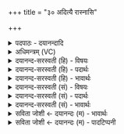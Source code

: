 +++
title = "३० अदित्यै रास्नासि"

+++
<details><summary>पदपाठः - दयानन्दादि</summary>

अदि॑त्यै। रास्ना॑। अ॒सि॒। विष्णोः॑। वे॒ष्पः। अ॒सि॒। ऊ॒र्ज्जे। त्वा॒। अद॑ब्धेन। त्वा॒। चक्षु॑षा। अव॑। प॒श्या॒मि॒। अ॒ग्नेः। जि॒ह्वा। अ॒सि॒। सु॒हूरिति सु॒ऽहूः॑। दे॒वेभ्यः॑। धाम्ने॑। धाम्न॒ऽइति॒ धाम्ने॑ धाम्ने। मे॒। भ॒व॒। यजु॑षे यजुष॒ऽइति॒ यजु॑षे यजुषे। ३०।
</details>

<details><summary>अधिमन्त्रम् (VC)</summary>

- यज्ञो देवता
- परमेष्ठी प्रजापतिर्ऋषिः
- निचृद् जगती
- निषादः
</details>

<details><summary>दयानन्द-सरस्वती (हि) - विषयः</summary>

फिर उक्त यज्ञ किस प्रकार का और कौन फल का देनेवाला होता है, सो अगले मन्त्र में प्रकाशित किया है ॥
</details>

<details><summary>दयानन्द-सरस्वती (हि) - पदार्थः</summary>

पदार्थान्वयभाषाः -  हे जगदीश्वर ! जो आप (अदित्यै) पृथिवी के (रास्ना) रस आदि पदार्थों के उत्पन्न करनेवाले (असि) हैं, (विष्णोः) व्यापक (वेष्पः) पृथिवी आदि सब पदार्थों में प्रवर्त्तमान भी (असि) हैं तथा (अग्नेः) भौतिक अग्नि के (जिह्वा) जीभरूप (असि) हैं वा (देवेभ्यः) विद्वानों के लिये (धाम्ने धाम्ने) जिनमें कि वे विद्वान् सुखरूप पदार्थों को प्राप्त होते हैं, जो तीनों धाम अर्थात् स्थान, नाम और जन्म हैं, उन धामों की प्राप्ति के तथा (यजुषे यजुषे) यजुर्वेद के मन्त्र-मन्त्र का आशय प्रकाशित होने के लिये (सुहूः) जो श्रेष्ठता से स्तुति करने के योग्य है, इस प्रकार के (त्वा) आप को मैं (अदब्धेन) प्रेमसुखयुक्त (चक्षुषा) विज्ञान से (ऊर्ज्जे) पराक्रम (अदित्यै) पृथिवी तथा (देवेभ्यः) श्रेष्ठ गुणों वा (धाम्ने धाम्ने) स्थान, नाम और जन्म आदि पदार्थों की प्राप्ति तथा (यजुषे यजुषे) यजुर्वेद के मन्त्र-मन्त्र के आशय जानने के लिये [(त्वा) आपको] (अवपश्यामि) ज्ञानरूपी नेत्रों से देखता हूँ, आप भी कृपा करके [मे] मुझको विदित और मेरे पूजन को प्राप्त (भव) हूजिये ॥ यह इस मन्त्र का प्रथम अर्थ हुआ ॥ अब दूसरा कहते हैं ॥ जिस कारण यह यज्ञ (अदित्यै) अन्तरिक्ष के सम्बन्धी (रास्ना) रसादि पदार्थों की क्रिया का कारण (असि) है, (विष्णोः) यज्ञसम्बन्धी कार्य्यों का (वेष्पः) व्यापक (असि) है, (अग्नेः) भौतिक अग्नि का (जिह्वा) जिह्वारूप (असि) है, (देवेभ्यः) तथा दिव्य गुण (धाम्ने धाम्ने) कीर्ति, स्थान और जन्म इनकी प्राप्ति वा [मे] मेरे लिये (यजुषे यजुषे) यजुर्वेद के मन्त्र-मन्त्र का आशय जानने के लिये (सुहूः) अच्छी प्रकार प्रशंसा करने योग्य (भव) होता है, इस कारण (त्वा) उस यज्ञ को मैं (अदब्धेन) सुखपूर्वक (चक्षुषा) प्रत्यक्ष प्रमाण के साथ नेत्रों से (अवपश्यामि) देखता हूँ तथा (त्वा) उसे (अदित्यै) पृथिवी आदि पदार्थ (देवेभ्यः) उत्तम-उत्तम गुण [(ऊर्जे) पराक्रम] (धाम्ने धाम्ने) स्थान-स्थान तथा (यजुषे यजुषे) यजुर्वेद के मन्त्र-मन्त्र से हित होने के लिये (अवपश्यामि) क्रिया की कुशलता से देखता हूँ ॥३०॥
</details>

<details><summary>दयानन्द-सरस्वती (हि) - भावार्थः</summary>

भावार्थभाषाः -  इस मन्त्र में श्लेषालङ्कार है। सब मनुष्यों को जैसे यह जगदीश्वर वस्तु-वस्तु में स्थित तथा वेद के मन्त्र-मन्त्र में प्रतिपादित और सेवा करने योग्य है, वैसे ही यह यज्ञ वेद के प्रति मन्त्र से अच्छी प्रकार सिद्ध प्रतिपादित विद्वानों ने सेवित किया हुआ, सब प्राणियों के लिये पदार्थ-पदार्थ में पराक्रम और बल के पहुँचाने के योग्य होता है ॥३०॥
</details>

<details><summary>दयानन्द-सरस्वती (सं) - विषयः</summary>

पुनः स यज्ञः कीदृशः किंफलो भवतीत्युपदिश्यते ॥
</details>

<details><summary>दयानन्द-सरस्वती (सं) - पदार्थः</summary>

पदार्थान्वयभाषाः -  हे जगदीश्वर ! यस्त्वम[दित्यै अ] अदित्या रास्नासि विष्णुरसि सर्वस्य वेष्पोऽस्यग्नेर्जिह्वासि देवेभ्यो धाम्ने धाम्ने [मे भवं] यजुषे यजुषे सुहूरसि। एवंभूतं [त्वा] त्वाहमदब्धेन चक्षुषा ऊर्ज्जे [त्वा] ऽदित्यै देवेभ्यो धाम्ने धाम्ने यजुषे यजुषे चावपश्यामि। स च त्वमस्माभिः सर्वत्र कृपया विदितः पूजितश्च भवेत्येकः ॥ यतोऽयं यज्ञोऽ[दित्यै] अदित्या रास्ना [स्य] स्ति विष्णोर्वेष्पोऽ[स्य] स्त्यग्नेर्जिह्वा [स्य] स्ति देवेभ्यो धाम्ने धाम्ने [मे भव] यजुषे यजुषे सुहूर्भवति तस्मात् तमहमदब्धेन [त्वा] चक्षुषोर्ज्जे [त्वा] ऽवपश्यामि तथाऽदित्यै देवेभ्यो धाम्ने धाम्ने यजुषे यजुषे हितायावपश्यामि ॥३०॥
</details>

<details><summary>दयानन्द-सरस्वती (सं) - भावार्थः</summary>

भावार्थभाषाः -  अत्र श्लेषालङ्कारः। सर्वैर्मनुष्यैरयं जगदीश्वरः प्रतिवस्तु स्थितः प्रतिमन्त्रं प्रतिपादितः पूज्यश्च भवतीति मन्तव्यम्। तथा चायं यज्ञः प्रतिमन्त्रेण सम्यगनुष्ठितः सर्वप्राणिभ्यः प्रतिवस्तुषु पराक्रमबलप्राप्तये भवतीति ॥३०॥
</details>

<details><summary>सविता जोशी ← दयानन्दः (म) - भावार्थः</summary>

भावार्थभाषाः -  या मंत्रात श्लेषालंकार आहे. परमेश्वर हा प्रत्येक पदार्थात व्याप्त असून, वेदाच्या मंत्रामंत्रातून वर्णिलेला आहे. त्यासाठी सर्व माणसांनी त्याचा स्वीकार केला पाहिजे.
</details>

<details><summary>सविता जोशी ← दयानन्दः (म) - पादटिप्पनी</summary>

टिप्पणी:   प्रत्येक वेदमंत्रात वर्णन केल्याप्रमाणे विद्वानांनी ग्रहण केलेला हा यज्ञ सर्व प्राण्यांना प्रत्येक पदार्थाद्वारे पराक्रम व बल देण्यास समर्थ असतो.
</details>